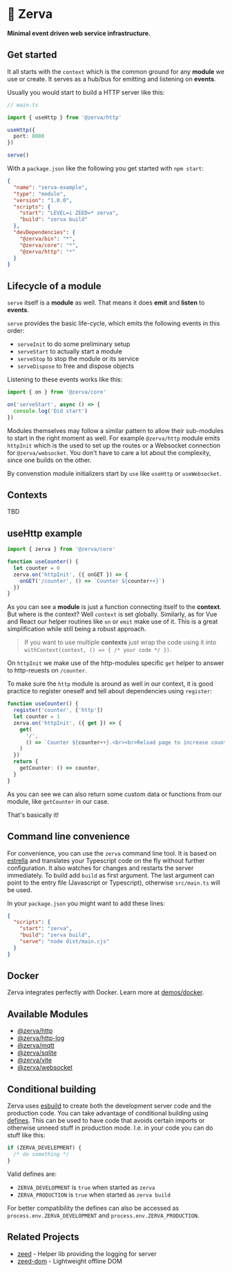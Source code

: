 # 🌱 Zerva

**Minimal event driven web service infrastructure.**

## Get started

It all starts with the `context` which is the common ground for any **module** we use or create. It serves as a hub/bus for emitting and listening on **events**.

Usually you would start to build a HTTP server like this:

```ts
// main.ts

import { useHttp } from '@zerva/http'

useHttp({
  port: 8080
})

serve()
```

With a `package.json` like the following you get started with `npm start`:

```json
{
  "name": "zerva-example",
  "type": "module",
  "version": "1.0.0",
  "scripts": {
    "start": "LEVEL=i ZEED=* zerva",
    "build": "zerva build"
  },
  "devDependencies": {
    "@zerva/bin": "*",
    "@zerva/core": "*",
    "@zerva/http": "*"
  }
}
```

## Lifecycle of a module

`serve` itself is a **module** as well. That means it does **emit** and **listen** to **events**. 

`serve` provides the basic life-cycle, which emits the following events in this order:

- `serveInit` to do some preliminary setup
- `serveStart` to actually start a module
- `serveStop` to stop the module or its service
- `serveDispose` to free and dispose objects

Listening to these events works like this:

```ts
import { on } from '@zerva/core'

on('serveStart', async () => {
  console.log('Did start')
})
```

Modules themselves may follow a similar pattern to allow their sub-modules to start in the right moment as well. For example `@zerva/http` module emits `httpInit` which is the used to set up the routes or a Websocket connection for `@zerva/websocket`. You don't have to care a lot about the complexity, since one builds on the other.

By convenstion module initializers start by `use` like `useHttp` or `useWebsocket`.

## Contexts

TBD

## useHttp example

```ts
import { zerva } from '@zerva/core'

function useCounter() {
  let counter = 0
  zerva.on('httpInit', ({ onGET }) => {
    onGET('/counter', () => `Counter ${counter++}`)
  })
}
```

As you can see a **module** is just a function connecting itself to the **context**. But where is the context? Well `context` is set globally. Similarly, as for Vue and React our helper routines like `on` or `emit` make use of it. This is a great simplification while still being a robust approach.

> If you want to use multiple **contexts** just wrap the code using it into `withContext(context, () => { /* your code */ })`.

On `httpInit` we make use of the http-modules specific `get` helper to answer to http-reuests on `/counter`.

To make sure the `http` module is around as well in our context, it is good practice to register oneself and tell about dependencies using `register`:

```ts
function useCounter() {
  register('counter', ['http'])
  let counter = 1
  zerva.on('httpInit', ({ get }) => {
    get(
      '/',
      () => `Counter ${counter++}.<br><br>Reload page to increase counter.`
    )
  })
  return {
    getCounter: () => counter,
  }
}
```

As you can see we can also return some custom data or functions from our module, like `getCounter` in our case.

That's basically it!

## Command line convenience

For convenience, you can use the `zerva` command line tool. It is based on [estrella](https://github.com/rsms/estrella) and translates your Typescript code on the fly without further configuration. It also watches for changes and restarts the server immediately. To build add `build` as first argument. The last argument can point to the entry file (Javascript or Typescript), otherwise `src/main.ts` will be used.

In your `package.json` you might want to add these lines:

```json
{
  "scripts": {
    "start": "zerva",
    "build": "zerva build",
    "serve": "node dist/main.cjs"
  }
}
```

## Docker

Zerva integrates perfectly with Docker. Learn more at [demos/docker](https://github.com/holtwick/zerva/demos/docker).

## Available Modules

- [@zerva/http](zerva-http/README.md)
- [@zerva/http-log](zerva-http-log/README.md)
- [@zerva/mqtt](zerva-mqtt/README.md)
- [@zerva/sqlite](zerva-sqlite/README.md)
- [@zerva/vite](zerva-vite/README.md)
- [@zerva/websocket](zerva-websocket/README.md)

## Conditional building

Zerva uses [esbuild](https://esbuild.github.io) to create both the development server code and the production code. You can take advantage of conditional building using [defines](https://esbuild.github.io/api/#define). This can be used to have code that avoids certain imports or otherwise unneed stuff in production mode. I.e. in your code you can do stuff like this:

```ts
if (ZERVA_DEVELEPMENT) {
  /* do something */
}
```

Valid defines are:

- `ZERVA_DEVELOPMENT` is `true` when started as `zerva`
- `ZERVA_PRODUCTION` is `true` when started as `zerva build`

For better compatibility the defines can also be accessed as `process.env.ZERVA_DEVELOPMENT` and `process.env.ZERVA_PRODUCTION`.

## Related Projects

- [zeed](https://github.com/holtwick/zeed) - Helper lib providing the logging for server
- [zeed-dom](https://github.com/holtwick/zeed-dom) - Lightweight offline DOM
